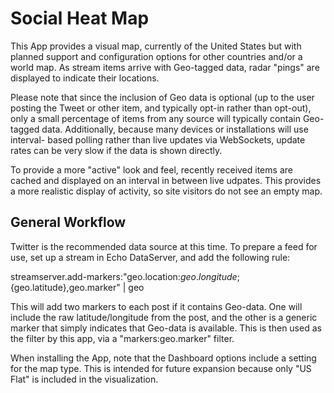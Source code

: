 Social Heat Map
===============

This App provides a visual map, currently of the United States but with planned
support and configuration options for other countries and/or a world map. As
stream items arrive with Geo-tagged data, radar "pings" are displayed to
indicate their locations.

Please note that since the inclusion of Geo data is optional (up to the user
posting the Tweet or other item, and typically opt-in rather than opt-out), only
a small percentage of items from any source will typically contain Geo-tagged
data. Additionally, because many devices or installations will use interval-
based polling rather than live updates via WebSockets, update rates can be very
slow if the data is shown directly.

To provide a more "active" look and feel, recently received items are cached
and displayed on an interval in between live udpates. This provides a more
realistic display of activity, so site visitors do not see an empty map.

General Workflow
----------------

Twitter is the recommended data source at this time. To prepare a feed for use,
set up a stream in Echo DataServer, and add the following rule:

  streamserver.add-markers:"geo.location:${geo.longitude};${geo.latitude},geo.marker" | geo

This will add two markers to each post if it contains Geo-data. One will include
the raw latitude/longitude from the post, and the other is a generic marker that
simply indicates that Geo-data is available. This is then used as the filter
by this app, via a "markers:geo.marker" filter.

When installing the App, note that the Dashboard options include a setting for
the map type. This is intended for future expansion because only "US Flat" is
included in the visualization.
